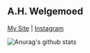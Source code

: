 ## A.H. Welgemoed

[My Site](www.ahwelgemoed.dev) |
[Instagram](www.instagram.com/ahwelgemoed)

![Anurag's github stats](https://github-readme-stats.vercel.app/api?username=ahwelgemoed&show_icons=true&theme=radical)
